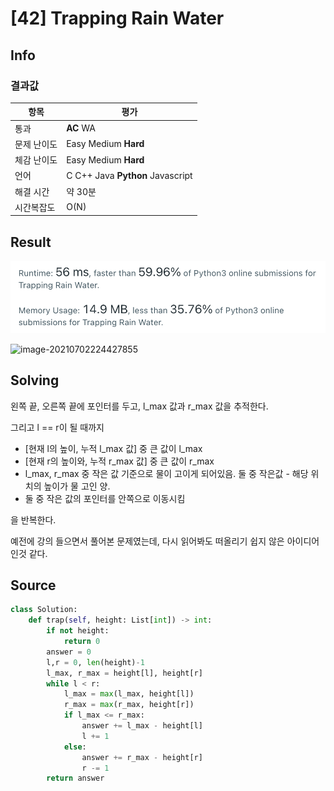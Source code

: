 # [42] Trapping Rain Water

## Info

### 결과값

| 항목        | 평가                             |
| ----------- | -------------------------------- |
| 통과        | **AC** WA                        |
| 문제 난이도 | Easy Medium **Hard**             |
| 체감 난이도 | Easy Medium **Hard**             |
| 언어        | C C++ Java **Python** Javascript |
| 해결 시간   | 약 30분                          |
| 시간복잡도  | O(N)                             |

## Result

![42](42.png)

![image-20210702224427855](image-20210702224427855.png)

## Solving

왼쪽 끝, 오른쪽 끝에 포인터를 두고, l_max 값과 r_max 값을 추적한다.

그리고 l == r이 될 때까지

- [현재 l의 높이, 누적 l_max 값] 중 큰 값이 l_max
- [현재 r의 높이와, 누적 r_max 값] 중 큰 값이 r_max
- l_max, r_max 중 작은 값 기준으로 물이 고이게 되어있음. 둘 중 작은값 - 해당 위치의 높이가 물 고인 양.
- 둘 중 작은 값의 포인터를 안쪽으로 이동시킴

을 반복한다.

예전에 강의 들으면서 풀어본 문제였는데, 다시 읽어봐도 떠올리기 쉽지 않은 아이디어인것 같다.

## Source

```python
class Solution:
    def trap(self, height: List[int]) -> int:
        if not height:
            return 0
        answer = 0
        l,r = 0, len(height)-1
        l_max, r_max = height[l], height[r]
        while l < r:
            l_max = max(l_max, height[l])
            r_max = max(r_max, height[r])
            if l_max <= r_max:
                answer += l_max - height[l]
                l += 1
            else:
                answer += r_max - height[r]
                r -= 1
        return answer
```


